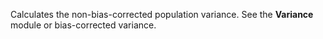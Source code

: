
[comment]: # (TimeSeriesCanvasModule)
Calculates the non-bias-corrected population variance. See the **Variance** module or bias-corrected variance.